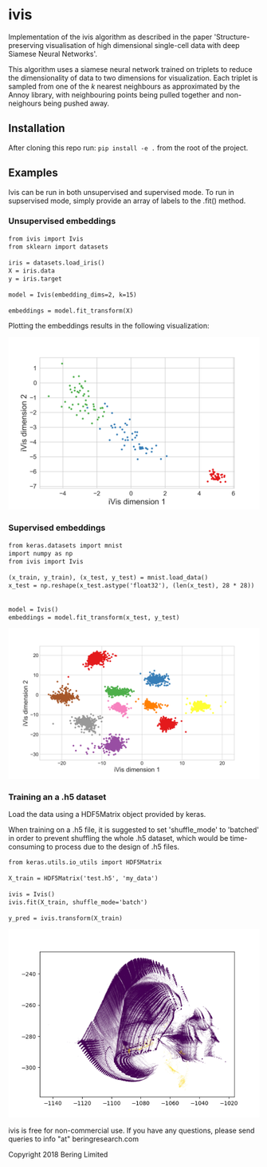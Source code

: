 # ivis

Implementation of the ivis algorithm as described in the paper 'Structure-preserving visualisation of high dimensional single-cell data with deep Siamese Neural Networks'.  

This algorithm uses a siamese neural network trained on triplets to reduce the dimensionality of data to two dimensions for visualization. Each triplet is sampled from one of the <i>k</i> nearest neighbours as approximated by the Annoy library, with neighbouring points being pulled together and non-neighours being pushed away.

## Installation

After cloning this repo run: `pip install -e .` from the root of the project.

## Examples

Ivis can be run in both unsupervised and supervised mode. To run in supservised mode, simply provide an array of labels to the .fit() method.

### Unsupervised embeddings

```
from ivis import Ivis
from sklearn import datasets

iris = datasets.load_iris()
X = iris.data
y = iris.target

model = Ivis(embedding_dims=2, k=15)

embeddings = model.fit_transform(X)
```

Plotting the embeddings results in the following visualization:

![](docs/ivis-iris-demo.png)

### Supervised embeddings

```
from keras.datasets import mnist
import numpy as np
from ivis import Ivis

(x_train, y_train), (x_test, y_test) = mnist.load_data()
x_test = np.reshape(x_test.astype('float32'), (len(x_test), 28 * 28))


model = Ivis()
embeddings = model.fit_transform(x_test, y_test)
```

![](docs/ivis_mnist_supervised_embeddings.png)

### Training an a .h5 dataset

Load the data using a HDF5Matrix object provided by keras.  

When training on a .h5 file, it is suggested 
to set 'shuffle_mode' to 'batched' in order to prevent shuffling the whole .h5 dataset, which would be time-consuming 
to process due to the design of .h5 files.

```
from keras.utils.io_utils import HDF5Matrix

X_train = HDF5Matrix('test.h5', 'my_data')

ivis = Ivis()
ivis.fit(X_train, shuffle_mode='batch')

y_pred = ivis.transform(X_train)
```

![](docs/kdd99-ivis-demo.png)


ivis is free for non-commercial use. If you have any questions, please send queries to info "at" beringresearch.com

Copyright 2018 Bering Limited
